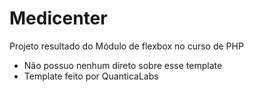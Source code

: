 # Medicenter
Projeto resultado do Módulo de flexbox no curso de PHP

* Não possuo nenhum direto sobre esse template
* Template feito por QuanticaLabs